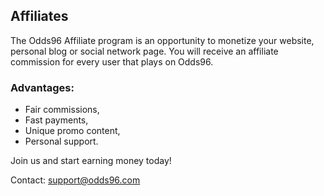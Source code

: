 ## Affiliates

The Odds96 Affiliate program is an opportunity to monetize your website, personal blog or social network page. You will receive an affiliate commission for every user that plays on Odds96.

### Advantages:

- Fair commissions,
- Fast payments,
- Unique promo content,
- Personal support.

Join us and start earning money today!

Contact: [support@odds96.com](mailto:support@odds96.com)

<!--stackedit_data:
eyJoaXN0b3J5IjpbLTMwNzAzMzY2MF19
-->